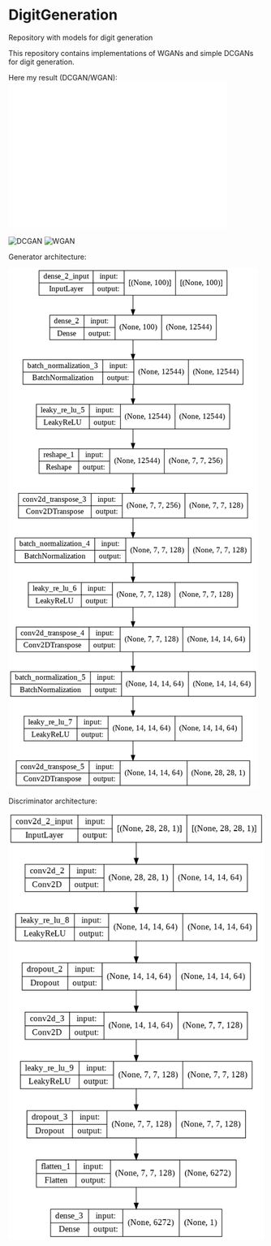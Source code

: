 # DigitGeneration
Repository with models for digit generation

This repository contains implementations of WGANs and simple DCGANs for digit generation.

Here my result (DCGAN/WGAN):
![DCGA](https://github.com/fvantonio1/DigitGeneration/blob/master/images/dcgan_mnist_images_generated.png)

![DCGAN](https://github.com/fvantonio1/DigitGeneration/blob/master/gifs/dcgan.gif) ![WGAN](https://github.com/fvantonio1/DigitGeneration/blob/master/gifs/wgan-gp2.gif)

Generator architecture:

![Generator](https://github.com/fvantonio1/DigitGeneration/blob/master/images/generator.png)

Discriminator architecture:

![Discriminator](https://github.com/fvantonio1/DigitGeneration/blob/master/images/discriminator.png)
